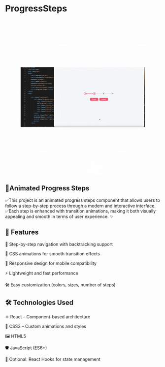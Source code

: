 # ProgressSteps

![](./src/ProgressSteps.gif)

## 🚀Animated Progress Steps

✅This project is an animated progress steps component that allows users to follow a step-by-step process through a modern and interactive interface.
✅Each step is enhanced with transition animations, making it both visually appealing and smooth in terms of user experience. ✨

## 🎯 Features
🔄 Step-by-step navigation with backtracking support

🎨 CSS animations for smooth transition effects

📱 Responsive design for mobile compatibility

⚡ Lightweight and fast performance

🛠 Easy customization (colors, sizes, number of steps)

## 🛠 Technologies Used

⚛️ React – Component-based architecture

🎨 CSS3 – Custom animations and styles

🖼 HTML5

🛡 JavaScript (ES6+)

🎯 Optional: React Hooks for state management
